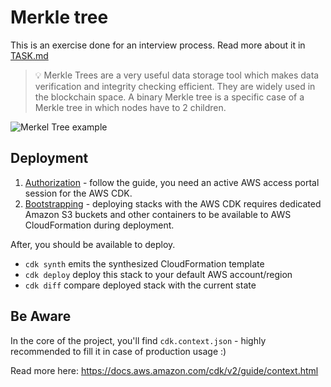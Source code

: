 # Merkle tree

This is an exercise done for an interview process. Read more about it in [TASK.md](./TASK.md)

> 💡 Merkle Trees are a very useful data storage tool which makes data verification and integrity checking efficient. They are widely used in the blockchain space. A binary Merkle tree is a specific case of a Merkle tree in which nodes have to 2 children.

![Merkel Tree example](https://river.com/learn/images/articles/merkle-tree.png)

## Deployment

1. [Authorization](https://docs.aws.amazon.com/cdk/v2/guide/getting_started.html#getting_started_auth) - follow the guide, you need an active AWS access portal session for the AWS CDK.
2. [Bootstrapping](https://docs.aws.amazon.com/cdk/v2/guide/getting_started.html#getting_started_bootstrap) - deploying stacks with the AWS CDK requires dedicated Amazon S3 buckets and other containers to be available to AWS CloudFormation during deployment.

After, you should be available to deploy.

- `cdk synth` emits the synthesized CloudFormation template
- `cdk deploy` deploy this stack to your default AWS account/region
- `cdk diff` compare deployed stack with the current state

## Be Aware

In the core of the project, you'll find `cdk.context.json` - highly recommended to fill it in case of production usage :)

Read more here: https://docs.aws.amazon.com/cdk/v2/guide/context.html
